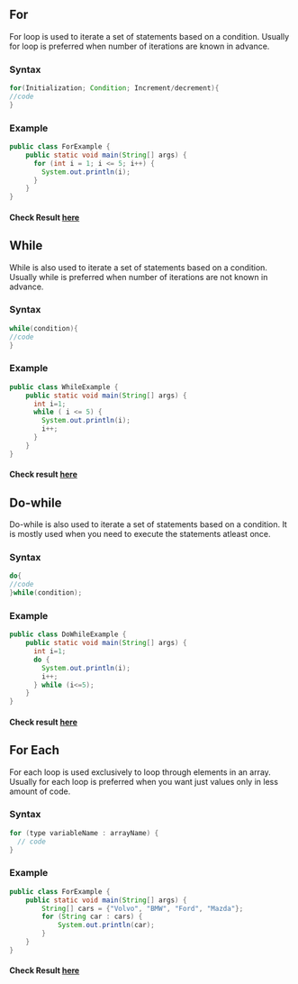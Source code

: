 ## For

For loop is used to iterate a set of statements based on a condition. Usually for loop is preferred when number of iterations are known in advance.

### Syntax

```java
for(Initialization; Condition; Increment/decrement){  
//code  
} 
```
### Example

```java
public class ForExample {
    public static void main(String[] args) {
      for (int i = 1; i <= 5; i++) {
        System.out.println(i);
      }
    }
}
```

#### Check Result [here](https://onecompiler.com/java/3vk6bxq29)

## While

While is also used to iterate a set of statements based on a condition. Usually while is preferred when number of iterations are not known in advance.

### Syntax

```java
while(condition){  
//code 
}  
```
### Example

```java
public class WhileExample {
    public static void main(String[] args) {
      int i=1;
      while ( i <= 5) {
        System.out.println(i);
        i++;
      }
    }
}
```
#### Check result [here](https://onecompiler.com/java/3vk6c4bsn)

## Do-while

Do-while is also used to iterate a set of statements based on a condition. It is mostly used when you need to execute the statements atleast once.

### Syntax

```java
do{  
//code 
}while(condition); 
```
### Example

```java
public class DoWhileExample {
    public static void main(String[] args) {
      int i=1;
      do {
        System.out.println(i);
        i++;
      } while (i<=5);
    }
}
```

#### Check result [here](https://onecompiler.com/java/3vk6cdxsu)

## For Each

For each loop is used exclusively to loop through elements in an array. Usually for each loop is preferred when you want just values only in less amount of code.

### Syntax

```java
for (type variableName : arrayName) {
  // code 
} 
```
### Example

```java
public class ForExample {
    public static void main(String[] args) {
        String[] cars = {"Volvo", "BMW", "Ford", "Mazda"};
        for (String car : cars) {
            System.out.println(car);
        }
    }
}
```

#### Check Result [here](https://onecompiler.com/java/42mma34yh)
